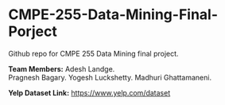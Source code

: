 # CMPE-255-Data-Mining-Final-Porject

Github repo for CMPE 255 Data Mining final project.

**Team Members:**
Adesh Landge.  
Pragnesh Bagary. 
Yogesh Luckshetty. 
Madhuri Ghattamaneni. 

**Yelp Dataset Link:**
https://www.yelp.com/dataset
